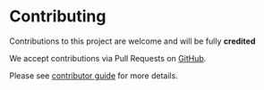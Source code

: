 # Contributing

Contributions to this project are welcome and will be fully **credited**

We accept contributions via Pull Requests on [GitHub](https://github.com/bacula-web/bacula-web).

Please see [contributor guide](http://docs.bacula-web.org/en/latest/04_contribute/index.html) for more details.